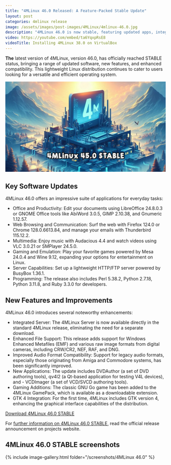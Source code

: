 ```yaml
---
title: "4MLinux 46.0 Released: A Feature-Packed Stable Update"
layout: post
categories: 4mlinux release
image: /assets/images/post-images/4MLinux/4mlinux-46.0.jpg
description: "4MLinux 46.0 is now stable, featuring updated apps, integrated server, enhanced file support, new tools, and the debut of GTK 4. Explore more!"
video: https://youtube.com/embed/ta6YqxpRsE8
videoTitle: Installing 4MLinux 38.0 on VirtualBox
---
```


**The** latest version of 4MLinux, version 46.0, has officially reached STABLE status, bringing a range of updated software, new features, and enhanced compatibility. This lightweight Linux distribution continues to cater to users looking for a versatile and efficient operating system.

![4MLinux 46.0 STABLE featured image](/assets/images/post-images/4MLinux/4mlinux-46.0.jpg)

## Key Software Updates

4MLinux 46.0 offers an impressive suite of applications for everyday tasks:

- Office and Productivity: Edit your documents using LibreOffice 24.8.0.3 or GNOME Office tools like AbiWord 3.0.5, GIMP 2.10.38, and Gnumeric 1.12.57.
- Web Browsing and Communication: Surf the web with Firefox 124.0 or Chrome 128.0.6613.84, and manage your emails with Thunderbird 115.12.2.
- Multimedia: Enjoy music with Audacious 4.4 and watch videos using VLC 3.0.21 or SMPlayer 24.5.0.
- Gaming and Emulation: Play your favorite games powered by Mesa 24.0.4 and Wine 9.12, expanding your options for entertainment on Linux.
- Server Capabilities: Set up a lightweight HTTP/FTP server powered by BusyBox 1.36.1.
- Programming: The release also includes Perl 5.38.2, Python 2.7.18, Python 3.11.8, and Ruby 3.3.0 for developers.

## New Features and Improvements

4MLinux 46.0 introduces several noteworthy enhancements:

- Integrated Server: The 4MLinux Server is now available directly in the standard 4MLinux release, eliminating the need for a separate download.
- Enhanced File Support: This release adds support for Windows Enhanced Metafiles (EMF) and various raw image formats from digital cameras, including CRW/CR2, NEF, RAF, and DNG.
- Improved Audio Format Compatibility: Support for legacy audio formats, especially those originating from Amiga and Commodore systems, has been significantly improved.
- New Applications: The update includes DVDAuthor (a set of DVD authoring tools), qv4l2 (a Qt-based application for testing V4L devices), and - VCDImager (a set of VCD/SVCD authoring tools).
- Gaming Additions: The classic GNU Go game has been added to the 4MLinux GamePack, which is available as a downloadable extension.
- GTK 4 Integration: For the first time, 4MLinux includes GTK version 4, enhancing the graphical interface capabilities of the distribution.

<a href="http://4mlinux.com/index.php?page=download" class="download">Download 4MLinux 46.0 STABLE</a>

For [further information on 4MLinux 46.0 STABLE](https://4mlinux-releases.blogspot.com/2024/08/4mlinux-460-stable-released.html), read the official release announcement on projects website.

## 4MLinux 46.0 STABLE screenshots

{% include image-gallery.html folder="/screenshots/4MLinux 46.0" %}
